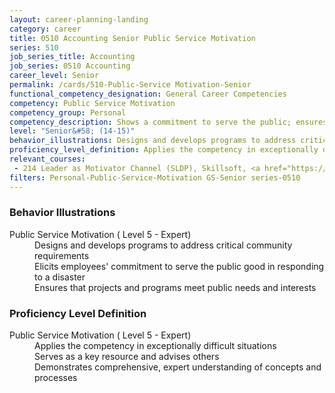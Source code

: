 ```yaml
---
layout: career-planning-landing
category: career
title: 0510 Accounting Senior Public Service Motivation
series: 510
job_series_title: Accounting
job_series: 0510 Accounting
career_level: Senior
permalink: /cards/510-Public-Service Motivation-Senior
functional_competency_designation: General Career Competencies
competency: Public Service Motivation
competency_group: Personal
competency_description: Shows a commitment to serve the public; ensures that actions meet public needs; aligns organizational objectives and practices with public interests
level: "Senior&#58; (14-15)"
behavior_illustrations: Designs and develops programs to address critical community requirements ? Elicits employees' commitment to serve the public good in responding to a disaster ? Ensures that projects and programs meet public needs and interests
proficiency_level_definition: Applies the competency in exceptionally difficult situations ? Serves as a key resource and advises others ? Demonstrates comprehensive, expert understanding of concepts and processes
relevant_courses: 
 - 214 Leader as Motivator Channel (SLDP), Skillsoft, <a href="https://www.skillsoft.com/channel/leader-as-motivator-3b0712bc-86b3-42b3-950b-65d0fc50cf6c">https://www.skillsoft.com/channel/leader-as-motivator-3b0712bc-86b3-42b3-950b-65d0fc50cf6c</a>
filters: Personal-Public-Service-Motivation GS-Senior series-0510
---
```


<div class="desktop:grid-col-6 margin-y-205">
  <div class="border-top-05 bg-white padding-2 shadow-5 height-full members-hover border-1px border-gray-30 border-top-orange radius-lg">
    <h3>Behavior Illustrations</h3>
    <dl class="text-base"><dt>Public Service Motivation ( Level 5 - Expert)</dt><dd>Designs and develops programs to address critical community requirements </dd><dd> Elicits employees' commitment to serve the public good in responding to a disaster </dd><dd> Ensures that projects and programs meet public needs and interests</dd></dl>
  </div>
</div>
<div class="desktop:grid-col-6 margin-y-205">
  <div class="border-top-05 bg-white padding-2 shadow-5 height-full members-hover border-1px border-gray-30 border-top-orange radius-lg">
    <h3>Proficiency Level Definition</h3>
    <dl class="text-base"><dt>Public Service Motivation ( Level 5 - Expert)</dt><dd>Applies the competency in exceptionally difficult situations </dd><dd> Serves as a key resource and advises others </dd><dd> Demonstrates comprehensive, expert understanding of concepts and processes</dd></dl>
  </div>
</div>
